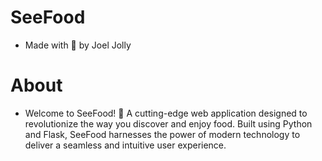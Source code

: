 # SeeFood
* Made with 💖 by Joel Jolly

# About
* Welcome to SeeFood! 🚀 A cutting-edge web application designed to revolutionize the way you discover and enjoy food. Built using Python and Flask, SeeFood harnesses the power of modern technology to deliver a seamless and intuitive user experience.
